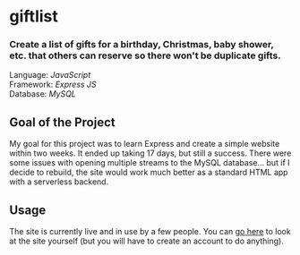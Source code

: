# giftlist
### Create a list of gifts for a birthday, Christmas, baby shower, etc. that others can reserve so there won't be duplicate gifts.
Language: *JavaScript*<br />
Framework: *Express JS*<br />
Database: *MySQL*<br />

## Goal of the Project
My goal for this project was to learn Express and create a simple website within two weeks. It ended up taking 17 days, but still a success. There were some issues with opening multiple streams to the MySQL database... but if I decide to rebuild, the site would work much better as a standard HTML app with a serverless backend.

## Usage
The site is currently live and in use by a few people. You can [go here](https://www.onceuponawishlist.com/) to look at the site yourself (but you will have to create an account to do anything).
